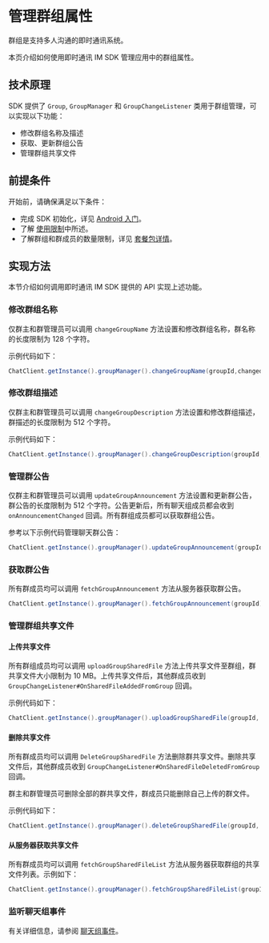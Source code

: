 # 管理群组属性

群组是支持多人沟通的即时通讯系统。

本页介绍如何使用即时通讯 IM SDK 管理应用中的群组属性。

## 技术原理

SDK 提供了 `Group`, `GroupManager` 和 `GroupChangeListener` 类用于群组管理，可以实现以下功能：

- 修改群组名称及描述
- 获取、更新群组公告
- 管理群组共享文件

## 前提条件

开始前，请确保满足以下条件：

- 完成 SDK 初始化，详见 [Android 入门](https://docs.agora.io/cn/agora-chat/agora_chat_get_started_android?platform=Android)。
- 了解 [使用限制](https://docs.agora.io/cn/agora-chat/agora_chat_limitation?platform=Android)中所述。
- 了解群组和群成员的数量限制，详见 [套餐包详情](https://docs.agora.io/cn/agora-chat/agora_chat_plan?platform=Android)。

## 实现方法

本节介绍如何调用即时通讯 IM SDK 提供的 API 实现上述功能。

### 修改群组名称

仅群主和群管理员可以调用 `changeGroupName` 方法设置和修改群组名称，群名称的长度限制为 128 个字符。

示例代码如下：

```java
ChatClient.getInstance().groupManager().changeGroupName(groupId,changedGroupName);
```

### 修改群组描述

仅群主和群管理员可以调用 `changeGroupDescription` 方法设置和修改群组描述，群描述的长度限制为 512 个字符。

示例代码如下：

```java
ChatClient.getInstance().groupManager().changeGroupDescription(groupId,description);
```

### 管理群公告

仅群主和群管理员可以调用 `updateGroupAnnouncement` 方法设置和更新群公告，群公告的长度限制为 512 个字符。公告更新后，所有聊天组成员都会收到 `onAnnouncementChanged` 回调。所有群组成员都可以获取群组公告。

参考以下示例代码管理聊天群公告：

```java
ChatClient.getInstance().groupManager().updateGroupAnnouncement(groupId, announcement);
```

### 获取群公告

所有群成员均可以调用 `fetchGroupAnnouncement` 方法从服务器获取群公告。

```java
ChatClient.getInstance().groupManager().fetchGroupAnnouncement(groupId);
```

### 管理群组共享文件

#### 上传共享文件

所有群组成员均可以调用 `uploadGroupSharedFile` 方法上传共享文件至群组，群共享文件大小限制为 10 MB。上传共享文件后，其他群成员收到 `GroupChangeListener#OnSharedFileAddedFromGroup` 回调。

示例代码如下：

```java
ChatClient.getInstance().groupManager().uploadGroupSharedFile(groupId, filePath, callBack);
```

#### 删除共享文件

所有群成员均可以调用 `DeleteGroupSharedFile` 方法删除群共享文件。删除共享文件后，其他群成员收到 `GroupChangeListener#OnSharedFileDeletedFromGroup` 回调。

群主和群管理员可删除全部的群共享文件，群成员只能删除自己上传的群文件。

示例代码如下：

```java
ChatClient.getInstance().groupManager().deleteGroupSharedFile(groupId, fileId);
```

#### 从服务器获取共享文件

所有群成员均可以调用 `fetchGroupSharedFileList` 方法从服务器获取群组的共享文件列表。示例如下：

```java
ChatClient.getInstance().groupManager().fetchGroupSharedFileList(groupId, pageNum, pageSize);
```

### 监听聊天组事件

有关详细信息，请参阅 [聊天组事件](https://docs.agora.io/cn/agora-chat/agora_chat_group_android?platform=Android#listen-for-chat-group-events)。